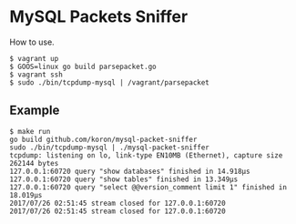 # MySQL Packets Sniffer

How to use.

    $ vagrant up
    $ GOOS=linux go build parsepacket.go
    $ vagrant ssh
    $ sudo ./bin/tcpdump-mysql | /vagrant/parsepacket

## Example

```console
$ make run
go build github.com/koron/mysql-packet-sniffer
sudo ./bin/tcpdump-mysql | ./mysql-packet-sniffer
tcpdump: listening on lo, link-type EN10MB (Ethernet), capture size 262144 bytes
127.0.0.1:60720 query "show databases" finished in 14.918µs
127.0.0.1:60720 query "show tables" finished in 13.349µs
127.0.0.1:60720 query "select @@version_comment limit 1" finished in 18.019µs
2017/07/26 02:51:45 stream closed for 127.0.0.1:60720
2017/07/26 02:51:45 stream closed for 127.0.0.1:60720
```
